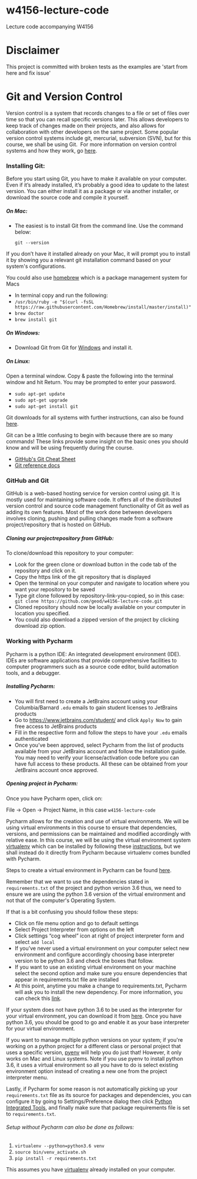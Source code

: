 # w4156-lecture-code

Lecture code accompanying W4156

# Disclaimer

This project is committed with broken tests as the examples are 'start from here and fix issue'

# Git and Version Control
Version control is a system that records changes to a file or set of files over time so that you can recall specific versions later. This allows developers to keep track of changes made on their projects, and also allows for collaboration with other developers on the same project. Some popular version control systems include git, mercurial, subversion (SVN), but for this course, we shall be using Git.  For more information on version control systems and how they work, go [here](https://git-scm.com/book/en/v2/Getting-Started-About-Version-Control).

### Installing Git:
Before you start using Git, you have to make it available on your computer. Even if it’s already installed, it’s probably a good idea to update to the latest version. You can either install it as a package or via another installer, or download the source code and compile it yourself.

##### On Mac:
- The easiest is to install Git from the command line. Use the command below:

    `git --version`

If you don’t have it installed already on your Mac, it will prompt you to install it by showing you a relevant git installation command based on your system's configurations.

You could also use [homebrew](https://brew.sh) which is a package management system for Macs
- In terminal copy and run the following:  
- `/usr/bin/ruby -e "$(curl -fsSL https://raw.githubusercontent.com/Homebrew/install/master/install)"`
- `brew doctor`
- `brew install git`

##### On Windows:
- Download Git from Git for [Windows](http://gitforwindows.org) and install it.

##### On Linux:
Open a terminal window. Copy & paste the following into the terminal window and hit Return. You may be prompted to enter your password.
- `sudo apt-get update`
- `sudo apt-get upgrade`
- `sudo apt-get install git`

Git downloads for all systems with further instructions, can also be found [here](https://git-scm.com/downloads).

Git can be a little confusing to begin with because there are so many commands! These links provide some insight on the basic ones you should know and will be using frequently during the course.
 - [GitHub's Git Cheat Sheet](https://services.github.com/on-demand/downloads/github-git-cheat-sheet.pdf)
 - [Git reference docs](https://git-scm.com/docs)


### GitHub and Git 
GitHub is a web-based hosting service for version control using git. It is mostly used for maintaining software code. It offers all of the distributed version control and source code management functionality of Git as well as adding its own features. Most of the work done between developers involves cloning, pushing and pulling changes made from a software project/repository that is hosted on GitHub.

##### Cloning our projectrepository from GitHub:
To clone/download this repository to your computer:
- Look for the green clone or download button in the code tab of the repository and click on it.
- Copy the https link of the git repository that is displayed
- Open the terminal on your computer and navigate to location where you want your repository to be saved
- Type git clone followed by repository-link-you-copied, so in this case:
` git clone https://github.com/geod/w4156-lecture-code.git`
- Cloned repository should now be locally available on your computer in location you specified.
- You could also download a zipped version of the project by clicking download zip option.

### Working with Pycharm
Pycharm is a python IDE: An integrated development environment (IDE). IDEs are software applications that provide comprehensive facilities to computer programmers such as a source code editor, build automation tools, and a debugger.

##### Installing Pycharm:
- You will first need to create a JetBrains account using your Columbia/Barnard `.edu` emails to gain student licenses to JetBrains products
- Go to https://www.jetbrains.com/student/ and click `Apply Now` to gain free access to JetBrains products
- Fill in the respective form and follow the steps to have your `.edu` emails authenticated
- Once you’ve been approved, select Pycharm from the list of products available from your JetBrains account and follow the installation guide. You may need to verify your license/activation code before you can have full access to these products. All these can be obtained from your JetBrains account once approved.

##### Opening project in Pycharm:
Once you have Pycharm open, click on:

File -> Open -> Project Name, in this case `w4156-lecture-code`

Pycharm allows for the creation and use of virtual environments. We will be using virtual environments in this course to ensure that dependencies, versions, and permissions can be maintained and modified accordingly with relative ease. In this course, we will be using the virtual environment system [virtualenv](https://virtualenv.pypa.io/en/stable/) which can be installed by following these [instructions](https://virtualenv.pypa.io/en/stable/installation/), but we shall instead do it directly from Pycharm because virtualenv comes bundled with Pycharm.

Steps to create a virtual environment in Pycharm can be found [here](https://www.jetbrains.com/help/pycharm/configuring-python-interpreter.html).

Remember that we want to use the dependencies stated in `requirements.txt` of the project and python version 3.6 thus, we need to ensure we are using the python 3.6 version of the virtual environment and not that of the computer's Operating System.

If that is a bit confusing you should follow these steps:
- Click on file menu option and go to default settings
- Select Project Interpreter from options on the left
- Click settings “cog wheel” icon at right of project interpreter form and select `add local`
- If you’ve never used a virtual environment on your computer select new environment and configure accordingly choosing base interpreter version to be python 3.6 and check the boxes that follow.
- If you want to use an existing virtual environment on your machine select the second option and make sure you ensure dependencies that appear in requirements.txt file are installed
- At this point, anytime you make a change to requirements.txt, Pycharm will ask you to install the new dependency. For more information, you can check this [link](https://www.jetbrains.com/help/pycharm/creating-requirement-files.html).

If your system does not have python 3.6 to be used as the interpreter for your virtual environment, you can download it from [here](https://www.python.org/downloads/). Once you have python 3.6, you should be good to go and enable it as your base interpreter for your virtual environment.

 If you want to manage multiple python versions on your system; if you're working on a python project for a different class or personal project that uses a specific version, [pyenv](https://github.com/pyenv/pyenv) will help you do just that! However, it only works on Mac and Linux systems. Note if you use pyenv to install python 3.6, it uses a virtual environment so all you have to do is select existing environment option instead of creating a new one from the project interpreter menu.

 Lastly, if Pycharm for some reason is not automatically picking up your `requirements.txt` file as its source for packages and dependencies, you can configure it by going to Settings/Preference dialog then click [Python Integrated Tools](https://www.jetbrains.com/help/pycharm/python-integrated-tools.html?keymap=secondary_mac_os_x), and finally make sure that package requirements file is set to `requirements.txt`.

###### Setup without Pycharm can also be done as follows:
1. `virtualenv --python=python3.6 venv`
2. `source bin/venv_activate.sh`
3. `pip install -r requirements.txt`

This assumes you have [virtualenv](https://virtualenv.pypa.io/en/stable/installation/) already installed on your computer.
